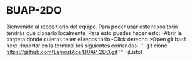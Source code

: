 # BUAP-2DO

Bienvenido al repositiorio del equipo.
Para poder usar este repositorio tendrás que clonarlo localmente.
Para esto puedes hacer esto:
-Abrir la carpeta donde quieras tener el repositorio
-Click derecho >Open git bash here
-Insertar en la terminal los siguientes comandos:
'''
git clone https://github.com/LamostAce/BUAP-2DO.git
'''
-¡Listo!
